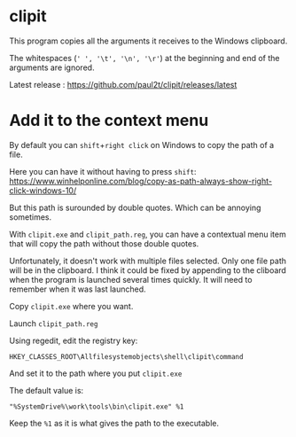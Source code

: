 # clipit
This program copies all the arguments it receives to the Windows clipboard.

The whitespaces (`' ', '\t', '\n', '\r'`) at the beginning and end of the arguments are ignored.

Latest release : https://github.com/paul2t/clipit/releases/latest

# Add it to the context menu
By default you can `shift`+`right click` on Windows to copy the path of a file.

Here you can have it without having to press `shift`: https://www.winhelponline.com/blog/copy-as-path-always-show-right-click-windows-10/

But this path is surounded by double quotes. Which can be annoying sometimes.


With `clipit.exe` and `clipit_path.reg`, you can have a contextual menu item that will copy the path without those double quotes.

Unfortunately, it doesn't work with multiple files selected. Only one file path will be in the clipboard. I think it could be fixed by appending to the cliboard when the program is launched several times quickly. It will need to remember when it was last launched.

Copy `clipit.exe` where you want.

Launch `clipit_path.reg`

Using regedit, edit the registry key:

    HKEY_CLASSES_ROOT\Allfilesystemobjects\shell\clipit\command

And set it to the path where you put `clipit.exe`

The default value is:

    "%SystemDrive%\work\tools\bin\clipit.exe" %1

Keep the `%1` as it is what gives the path to the executable.
